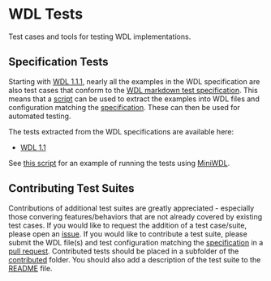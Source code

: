 # WDL Tests

Test cases and tools for testing WDL implementations.

## Specification Tests

Starting with [WDL 1.1.1](https://github.com/openwdl/wdl/tree/wdl-1.1), nearly all the examples in the WDL specification are also test cases that conform to the [WDL markdown test specification](docs/MarkdownTests.md).
This means that a [script](scripts/extract_tests.py) can be used to extract the examples into WDL files and configuration matching the [specification](docs/Specification.md). These can then be used for automated testing.

The tests extracted from the WDL specifications are available here:

* [WDL 1.1](spec/wdl-1.1/)

See [this script](scripts/run_tests_miniwdl.py) for an example of running the tests using [MiniWDL](https://github.com/chanzuckerberg/miniwdl).

## Contributing Test Suites

Contributions of additional test suites are greatly appreciated - especially those convering features/behaviors that are not already covered by existing test cases.
If you would like to request the addition of a test case/suite, please open an [issue](https://github.com/openwdl/wdl-tests/issues).
If you would like to contribute a test suite, please submit the WDL file(s) and test configuration matching the [specification](docs/Specification.md) in a [pull request](https://github.com/openwdl/wdl-tests/pulls).
Contributed tests should be placed in a subfolder of the [contributed](contributed/) folder.
You should also add a description of the test suite to the [README](contributed/README.md) file.
